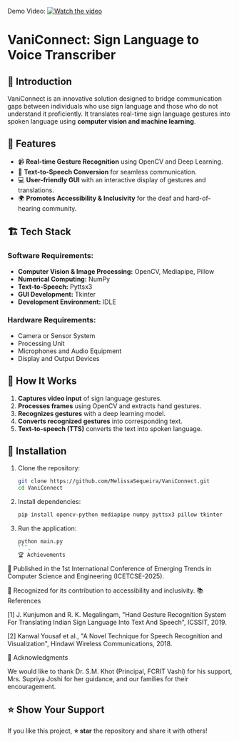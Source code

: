 Demo Video:
[![Watch the video](https://img.youtube.com/vi/X_e-DJ95A_M/maxresdefault.jpg)](https://youtu.be/gVk7cZokCcw)  

# VaniConnect: Sign Language to Voice Transcriber


## 📌 Introduction
VaniConnect is an innovative solution designed to bridge communication gaps between individuals who use sign language and those who do not understand it proficiently. It translates real-time sign language gestures into spoken language using **computer vision and machine learning**.

## 🎯 Features
- 📹 **Real-time Gesture Recognition** using OpenCV and Deep Learning.
- 🎤 **Text-to-Speech Conversion** for seamless communication.
- 💻 **User-friendly GUI** with an interactive display of gestures and translations.
- 🌍 **Promotes Accessibility & Inclusivity** for the deaf and hard-of-hearing community.

## 🏗️ Tech Stack
### **Software Requirements:**
- **Computer Vision & Image Processing:** OpenCV, Mediapipe, Pillow
- **Numerical Computing:** NumPy
- **Text-to-Speech:** Pyttsx3
- **GUI Development:** Tkinter
- **Development Environment:** IDLE

### **Hardware Requirements:**
- Camera or Sensor System
- Processing Unit
- Microphones and Audio Equipment
- Display and Output Devices

## 📌 How It Works
1. **Captures video input** of sign language gestures.
2. **Processes frames** using OpenCV and extracts hand gestures.
3. **Recognizes gestures** with a deep learning model.
4. **Converts recognized gestures** into corresponding text.
5. **Text-to-speech (TTS)** converts the text into spoken language.

## 🚀 Installation
1. Clone the repository:
   ```bash
   git clone https://github.com/MelissaSequeira/VaniConnect.git
   cd VaniConnect
   ```
2. Install dependencies:
   ```bash
   pip install opencv-python mediapipe numpy pyttsx3 pillow tkinter
   ```
3. Run the application:
   ```bash
   python main.py
   ```.
   🏆 Achievements

📄 Published in the 1st International Conference of Emerging Trends in Computer Science and Engineering (ICETCSE-2025).

📢 Recognized for its contribution to accessibility and inclusivity.
📚 References

[1] J. Kunjumon and R. K. Megalingam, "Hand Gesture Recognition System For Translating Indian Sign Language Into Text And Speech", ICSSIT, 2019.

[2] Kanwal Yousaf et al., "A Novel Technique for Speech Recognition and Visualization", Hindawi Wireless Communications, 2018.

🏅 Acknowledgments

We would like to thank Dr. S.M. Khot (Principal, FCRIT Vashi) for his support, Mrs. Supriya Joshi for her guidance, and our families for their encouragement.

## ⭐ Show Your Support
If you like this project, **⭐ star** the repository and share it with others!

